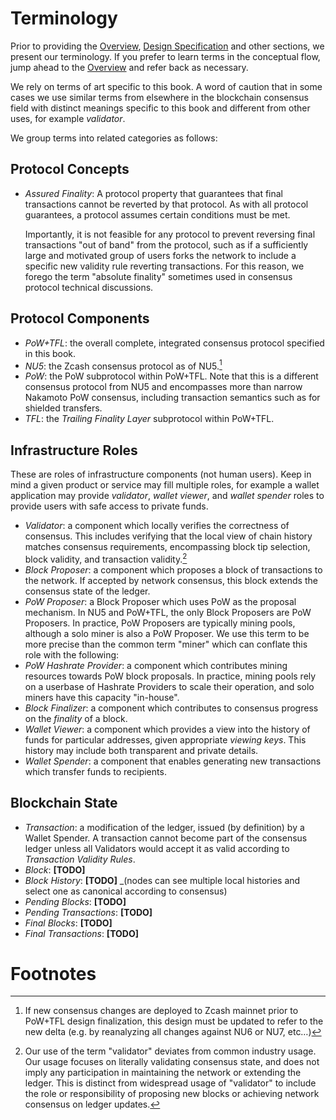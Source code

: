 # Terminology

Prior to providing the [Overview](./overview.md), [Design Specification](./design-specification.md) and other sections, we present our terminology. If you prefer to learn terms in the conceptual flow, jump ahead to the [Overview](./overview.md) and refer back as necessary.

We rely on terms of art specific to this book. A word of caution that in some cases we use similar terms from elsewhere in the blockchain consensus field with distinct meanings specific to this book and different from other uses, for example *validator*.

We group terms into related categories as follows:

## Protocol Concepts

- *Assured Finality*: A protocol property that guarantees that final transactions cannot be reverted by that protocol. As with all protocol guarantees, a protocol assumes certain conditions must be met.

  Importantly, it is not feasible for any protocol to prevent reversing final transactions "out of band" from the protocol, such as if a sufficiently large and motivated group of users forks the network to include a specific new validity rule reverting transactions. For this reason, we forego the term "absolute finality" sometimes used in consensus protocol technical discussions.

## Protocol Components

- *PoW+TFL*: the overall complete, integrated consensus protocol specified in this book.
- *NU5*: the Zcash consensus protocol as of NU5.[^new-mainnet-precursors]
- *PoW*: the PoW subprotocol within PoW+TFL. Note that this is a different consensus protocol from NU5 and encompasses more than narrow Nakamoto PoW consensus, including transaction semantics such as for shielded transfers.
- *TFL*: the *Trailing Finality Layer* subprotocol within PoW+TFL.

## Infrastructure Roles

These are roles of infrastructure components (not human users). Keep in mind a given product or service may fill multiple roles, for example a wallet application may provide *validator*, *wallet viewer*, and *wallet spender* roles to provide users with safe access to private funds.

- *Validator*: a component which locally verifies the correctness of consensus. This includes verifying that the local view of chain history matches consensus requirements, encompassing block tip selection, block validity, and transaction validity.[^validator-distinction]
- *Block Proposer*: a component which proposes a block of transactions to the network. If accepted by network consensus, this block extends the consensus state of the ledger.
- *PoW Proposer*: a Block Proposer which uses PoW as the proposal mechanism. In NU5 and PoW+TFL, the only Block Proposers are PoW Proposers. In practice, PoW Proposers are typically mining pools, although a solo miner is also a PoW Proposer. We use this term to be more precise than the common term "miner" which can conflate this role with the following:
- *PoW Hashrate Provider*: a component which contributes mining resources towards PoW block proposals. In practice, mining pools rely on a userbase of Hashrate Providers to scale their operation, and solo miners have this capacity "in-house".
- *Block Finalizer*: a component which contributes to consensus progress on the *finality* of a block.
- *Wallet Viewer*: a component which provides a view into the history of funds for particular addresses, given appropriate *viewing keys*. This history may include both transparent and private details.
- *Wallet Spender*: a component that enables generating new transactions which transfer funds to recipients.

## Blockchain State

- *Transaction*: a modification of the ledger, issued (by definition) by a Wallet Spender. A transaction cannot become part of the consensus ledger unless all Validators would accept it as valid according to *Transaction Validity Rules*.
- *Block*: **\[TODO\]**
- *Block History*: **\[TODO\]** _(nodes can see multiple local histories and select one as canonical according to consensus)
- *Pending Blocks*: **\[TODO\]**
- *Pending Transactions*: **\[TODO\]**
- *Final Blocks*: **\[TODO\]**
- *Final Transactions*: **\[TODO\]**

# Footnotes

[^new-mainnet-precursors]: If new consensus changes are deployed to Zcash mainnet prior to PoW+TFL design finalization, this design must be updated to refer to the new delta (e.g. by reanalyzing all changes against NU6 or NU7, etc…)

[^validator-distinction]: Our use of the term "validator" deviates from common industry usage. Our usage focuses on literally validating consensus state, and does not imply any participation in maintaining the network or extending the ledger. This is distinct from widespread usage of "validator" to include the role or responsibility of proposing new blocks or achieving network consensus on ledger updates.
